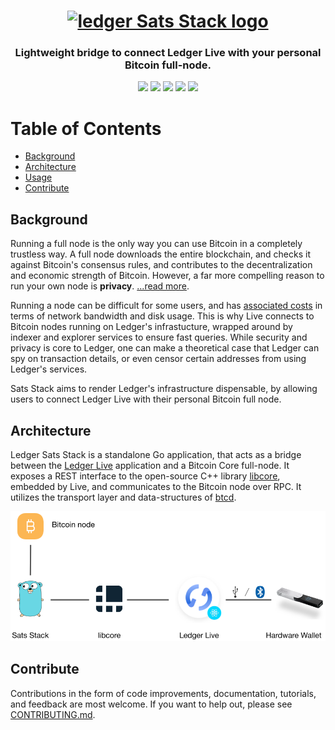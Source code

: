 <h1 align="center">
  <a href="ledger.com"><img width="100" src="https://i.pinimg.com/originals/12/5c/e0/125ce0baff3271761ca61843eccf7985.jpg" alt="ledger Sats Stack logo" /></a>
</h1>

<h3 align="center">Lightweight bridge to connect Ledger Live with your personal Bitcoin full-node.</h3>

<p align="center">
  <img src="https://github.com/onyb/ledger-sats-stack/workflows/Build/badge.svg" />
  <img src="https://github.com/onyb/ledger-sats-stack/workflows/reviewdog/badge.svg" />
  <img src="https://github.com/onyb/ledger-sats-stack/workflows/Integration%20tests/badge.svg" />
  <img src="https://github.com/onyb/ledger-sats-stack/workflows/Regression%20tests/badge.svg" />
  <img src="https://img.shields.io/badge/golang-%3E%3D1.13-orange.svg?style=flat-square" />
</p>

# Table of Contents

- [Background](#background)
- [Architecture](#architecture)
- [Usage](#usage)
- [Contribute](#contribute)

## Background

Running a full node is the only way you can use Bitcoin in a completely trustless way. A full node downloads the entire blockchain, and checks it against Bitcoin's consensus rules, and contributes to the decentralization and economic strength of Bitcoin. However, a far more compelling reason to run your own node is **privacy**. [...read more](https://en.bitcoin.it/wiki/Full_node).

Running a node can be difficult for some users, and has [associated costs](https://bitcoin.org/en/full-node#costs-and-warnings) in terms of network bandwidth and disk usage. This is why Live connects to Bitcoin nodes running on Ledger's infrastucture, wrapped around by indexer and explorer services to ensure fast queries. While security and privacy is core to Ledger, one can make a theoretical case that Ledger can spy on transaction details, or even censor certain addresses from using Ledger's services.

Sats Stack aims to render Ledger's infrastructure dispensable, by allowing users to connect Ledger Live with their personal Bitcoin full node.


## Architecture

Ledger Sats Stack is a standalone Go application, that acts as a bridge between the [Ledger Live](http://ledger.com/live) application and a Bitcoin Core full-node. It exposes a REST interface to the open-source C++ library [libcore](https://github.com/LedgerHQ/lib-ledger-core), embedded by Live, and communicates to the Bitcoin node over RPC. It utilizes the transport layer and data-structures of [btcd](https://github.com/btcsuite/btcd).

<p align="center">
  <img src="/docs/architecture.png" width="550"/>
</p>

## Contribute

Contributions in the form of code improvements, documentation, tutorials, and feedback are most welcome. If you want to help out, please see [CONTRIBUTING.md](/).
